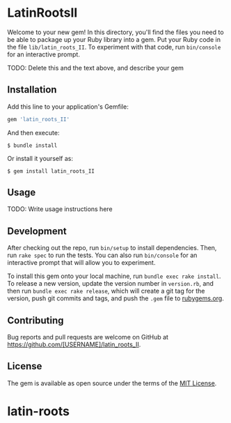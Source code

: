 # LatinRootsII

Welcome to your new gem! In this directory, you'll find the files you need to be able to package up your Ruby library into a gem. Put your Ruby code in the file `lib/latin_roots_II`. To experiment with that code, run `bin/console` for an interactive prompt.

TODO: Delete this and the text above, and describe your gem

## Installation

Add this line to your application's Gemfile:

```ruby
gem 'latin_roots_II'
```

And then execute:

    $ bundle install

Or install it yourself as:

    $ gem install latin_roots_II

## Usage

TODO: Write usage instructions here

## Development

After checking out the repo, run `bin/setup` to install dependencies. Then, run `rake spec` to run the tests. You can also run `bin/console` for an interactive prompt that will allow you to experiment.

To install this gem onto your local machine, run `bundle exec rake install`. To release a new version, update the version number in `version.rb`, and then run `bundle exec rake release`, which will create a git tag for the version, push git commits and tags, and push the `.gem` file to [rubygems.org](https://rubygems.org).

## Contributing

Bug reports and pull requests are welcome on GitHub at https://github.com/[USERNAME]/latin_roots_II.


## License

The gem is available as open source under the terms of the [MIT License](https://opensource.org/licenses/MIT).
# latin-roots
